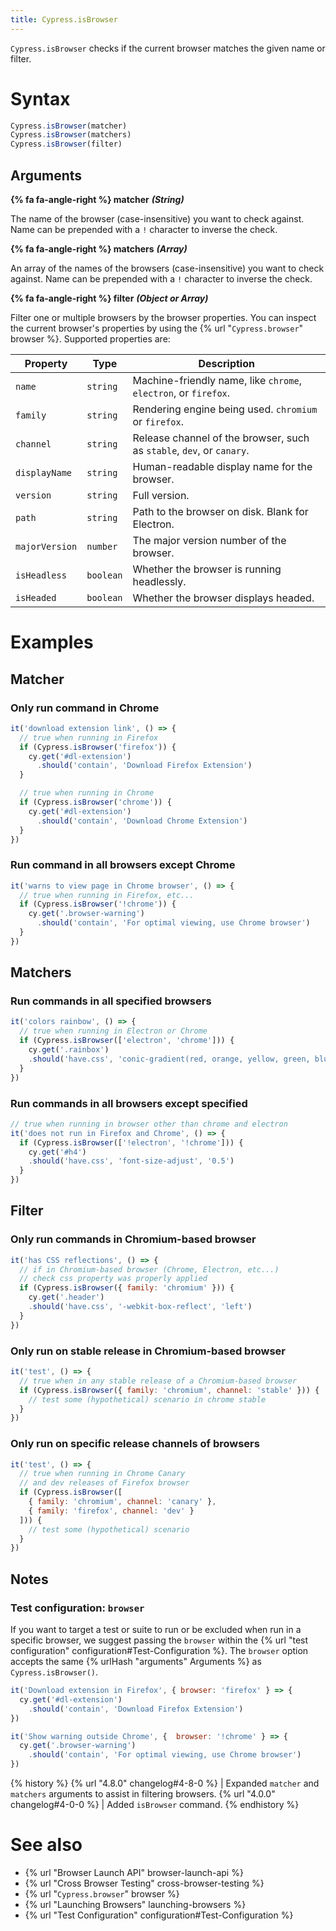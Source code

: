 ```yaml
---
title: Cypress.isBrowser
---
```


`Cypress.isBrowser` checks if the current browser matches the given name or filter.

# Syntax

```javascript
Cypress.isBrowser(matcher)
Cypress.isBrowser(matchers)
Cypress.isBrowser(filter)
```

## Arguments

**{% fa fa-angle-right %} matcher**  ***(String)***

The name of the browser (case-insensitive) you want to check against. Name can be prepended with a `!` character to inverse the check.

**{% fa fa-angle-right %} matchers**  ***(Array)***

An array of the names of the browsers (case-insensitive) you want to check against. Name can be prepended with a `!` character to inverse the check.

**{% fa fa-angle-right %} filter**  ***(Object or Array)***

Filter one or multiple browsers by the browser properties. You can inspect the current browser's properties by using the {% url "`Cypress.browser`" browser %}. Supported properties are:

Property | Type | Description
--- | --- | ---
`name`| `string` | Machine-friendly name, like `chrome`, `electron`, or `firefox`.
`family` | `string` | Rendering engine being used. `chromium` or `firefox`.
`channel` | `string` | Release channel of the browser, such as `stable`, `dev`, or `canary`.
`displayName` | `string` | Human-readable display name for the browser.
`version` | `string` | Full version.
`path` | `string` | Path to the browser on disk. Blank for Electron.
`majorVersion` | `number` | The major version number of the browser.
`isHeadless` | `boolean` | Whether the browser is running headlessly.
`isHeaded` | `boolean` | Whether the browser displays headed.

# Examples

## Matcher

### Only run command in Chrome

```javascript
it('download extension link', () => {
  // true when running in Firefox
  if (Cypress.isBrowser('firefox')) {
    cy.get('#dl-extension')
      .should('contain', 'Download Firefox Extension')
  }

  // true when running in Chrome
  if (Cypress.isBrowser('chrome')) {
    cy.get('#dl-extension')
      .should('contain', 'Download Chrome Extension')
  }
})
```

### Run command in all browsers except Chrome

```javascript
it('warns to view page in Chrome browser', () => {
  // true when running in Firefox, etc...
  if (Cypress.isBrowser('!chrome')) {
    cy.get('.browser-warning')
      .should('contain', 'For optimal viewing, use Chrome browser')
  }
})
```

## Matchers

### Run commands in all specified browsers

```javascript
it('colors rainbow', () => {
  // true when running in Electron or Chrome
  if (Cypress.isBrowser(['electron', 'chrome'])) {
    cy.get('.rainbox')
    .should('have.css', 'conic-gradient(red, orange, yellow, green, blue)')
  }
})
```

### Run commands in all browsers except specified

```javascript
// true when running in browser other than chrome and electron
it('does not run in Firefox and Chrome', () => {
  if (Cypress.isBrowser(['!electron', '!chrome'])) {
    cy.get('#h4')
    .should('have.css', 'font-size-adjust', '0.5')
  }
})
```

## Filter

### Only run commands in Chromium-based browser

```javascript
it('has CSS reflections', () => {
  // if in Chromium-based browser (Chrome, Electron, etc...)
  // check css property was properly applied
  if (Cypress.isBrowser({ family: 'chromium' })) {
    cy.get('.header')
    .should('have.css', '-webkit-box-reflect', 'left')
  }
})
```

### Only run on stable release in Chromium-based browser

```javascript
it('test', () => {
  // true when in any stable release of a Chromium-based browser
  if (Cypress.isBrowser({ family: 'chromium', channel: 'stable' })) {
    // test some (hypothetical) scenario in chrome stable
  }
})
```

### Only run on specific release channels of browsers

```javascript
it('test', () => {
  // true when running in Chrome Canary
  // and dev releases of Firefox browser
  if (Cypress.isBrowser([
    { family: 'chromium', channel: 'canary' },
    { family: 'firefox', channel: 'dev' }
  ])) {
    // test some (hypothetical) scenario
  }
})
```

## Notes

### Test configuration: `browser`

If you want to target a test or suite to run or be excluded when run in a specific browser, we suggest passing the `browser` within the {% url "test configuration" configuration#Test-Configuration %}.  The `browser` option accepts the same {% urlHash "arguments" Arguments %} as `Cypress.isBrowser()`.

```js
it('Download extension in Firefox', { browser: 'firefox' } => {
  cy.get('#dl-extension')
    .should('contain', 'Download Firefox Extension')
})
```

```js
it('Show warning outside Chrome', {  browser: '!chrome' } => {
  cy.get('.browser-warning')
    .should('contain', 'For optimal viewing, use Chrome browser')
})
```

{% history %}
{% url "4.8.0" changelog#4-8-0 %} | Expanded `matcher` and `matchers` arguments to assist in filtering browsers.
{% url "4.0.0" changelog#4-0-0 %} | Added `isBrowser` command.
{% endhistory %}

# See also

- {% url "Browser Launch API" browser-launch-api %}
- {% url "Cross Browser Testing" cross-browser-testing %}
- {% url "`Cypress.browser`" browser %}
- {% url "Launching Browsers" launching-browsers %}
- {% url "Test Configuration" configuration#Test-Configuration %}
